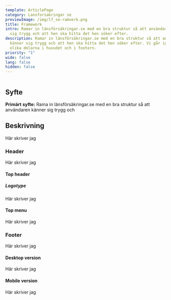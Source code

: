 ```yaml
---
template: ArticlePage
category: Lansforsakringar se
previewImage: /img/lf_se-ramverk.png
title: Framework
intro: Ramar in länsförsäkringar.se med en bra struktur så att användaren känner
  sig trygg och att hen ska hitta det hen söker efter.
description: Ramar in länsförsäkringar.se med en bra struktur så att användaren
  känner sig trygg och att hen ska hitta det hen söker efter. Vi går igenom de
  olika delarna i huvudet och i footern.
priority: "1"
wide: false
lang: false
hidden: false
---
```

<figure class="Image Image__border "><img src="/img/lfse-ramverk.jpg" srcset="/img/lfse-ramverk.jpg 2x" alt=""><figcaption><div class="Image__caption"></div></figcaption></figure>

## Syfte

**Primärt syfte:** Rama in länsförsäkringar.se med en bra struktur så att användaren känner sig trygg och 

## Beskrivning

Här skriver jag

### Header

Här skriver jag

#### Top header

##### Logotype

Här skriver jag

#### Top menu

Här skriver jag

### Footer

Här skriver jag

#### Desktop version

Här skriver jag

#### Mobile version

Här skriver jag